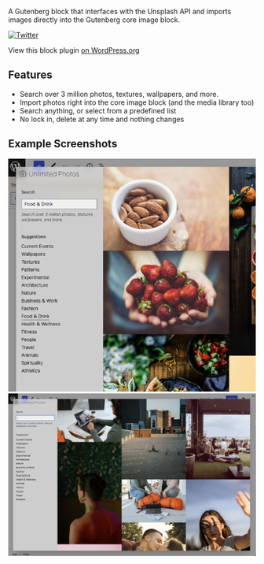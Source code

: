 A Gutenberg block that interfaces with the Unsplash API and imports images directly into the Gutenberg core image block.

[![Twitter](https://img.shields.io/twitter/url/https/twitter.com/kevinbatdorf.svg?style=social&label=Follow%20%40kevinbatdorf)](https://twitter.com/kevinbatdorf)

View this block plugin [on WordPress.org](https://wordpress.org/plugins/unlimited0photos)

## Features
- Search over 3 million photos, textures, wallpapers, and more.
- Import photos right into the core image block (and the media library too)
- Search anything, or select from a predefined list
- No lock in, delete at any time and nothing changes


## Example Screenshots
![alt text](.wordpress-org/screenshot-1.png "Example")
![alt text](.wordpress-org/screenshot-2.png "Example 2")
